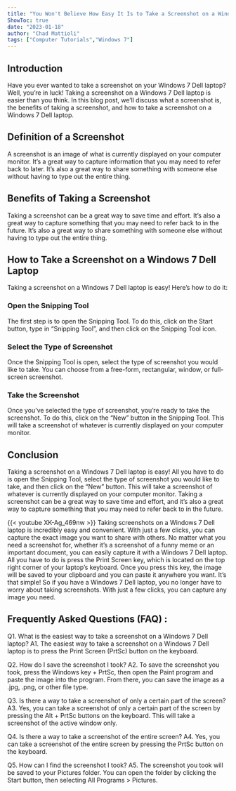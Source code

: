 ```yaml
---
title: "You Won't Believe How Easy It Is to Take a Screenshot on a Windows 7 Dell Laptop!"
ShowToc: true 
date: "2023-01-18"
author: "Chad Mattioli" 
tags: ["Computer Tutorials","Windows 7"]
---
```

## Introduction

Have you ever wanted to take a screenshot on your Windows 7 Dell laptop? Well, you’re in luck! Taking a screenshot on a Windows 7 Dell laptop is easier than you think. In this blog post, we’ll discuss what a screenshot is, the benefits of taking a screenshot, and how to take a screenshot on a Windows 7 Dell laptop. 

## Definition of a Screenshot

A screenshot is an image of what is currently displayed on your computer monitor. It’s a great way to capture information that you may need to refer back to later. It’s also a great way to share something with someone else without having to type out the entire thing. 

## Benefits of Taking a Screenshot 

Taking a screenshot can be a great way to save time and effort. It’s also a great way to capture something that you may need to refer back to in the future. It’s also a great way to share something with someone else without having to type out the entire thing. 

## How to Take a Screenshot on a Windows 7 Dell Laptop

Taking a screenshot on a Windows 7 Dell laptop is easy! Here’s how to do it: 

### Open the Snipping Tool 

The first step is to open the Snipping Tool. To do this, click on the Start button, type in “Snipping Tool”, and then click on the Snipping Tool icon. 

### Select the Type of Screenshot 

Once the Snipping Tool is open, select the type of screenshot you would like to take. You can choose from a free-form, rectangular, window, or full-screen screenshot. 

### Take the Screenshot 

Once you’ve selected the type of screenshot, you’re ready to take the screenshot. To do this, click on the “New” button in the Snipping Tool. This will take a screenshot of whatever is currently displayed on your computer monitor. 

## Conclusion 

Taking a screenshot on a Windows 7 Dell laptop is easy! All you have to do is open the Snipping Tool, select the type of screenshot you would like to take, and then click on the “New” button. This will take a screenshot of whatever is currently displayed on your computer monitor. Taking a screenshot can be a great way to save time and effort, and it’s also a great way to capture something that you may need to refer back to in the future.

{{< youtube XK-Ag_469nw >}} 
Taking screenshots on a Windows 7 Dell laptop is incredibly easy and convenient. With just a few clicks, you can capture the exact image you want to share with others. No matter what you need a screenshot for, whether it’s a screenshot of a funny meme or an important document, you can easily capture it with a Windows 7 Dell laptop. All you have to do is press the Print Screen key, which is located on the top right corner of your laptop’s keyboard. Once you press this key, the image will be saved to your clipboard and you can paste it anywhere you want. It’s that simple! So if you have a Windows 7 Dell laptop, you no longer have to worry about taking screenshots. With just a few clicks, you can capture any image you need.

## Frequently Asked Questions (FAQ) :
Q1. What is the easiest way to take a screenshot on a Windows 7 Dell laptop?
A1. The easiest way to take a screenshot on a Windows 7 Dell laptop is to press the Print Screen (PrtSc) button on the keyboard.

Q2. How do I save the screenshot I took?
A2. To save the screenshot you took, press the Windows key + PrtSc, then open the Paint program and paste the image into the program. From there, you can save the image as a .jpg, .png, or other file type.

Q3. Is there a way to take a screenshot of only a certain part of the screen?
A3. Yes, you can take a screenshot of only a certain part of the screen by pressing the Alt + PrtSc buttons on the keyboard. This will take a screenshot of the active window only.

Q4. Is there a way to take a screenshot of the entire screen?
A4. Yes, you can take a screenshot of the entire screen by pressing the PrtSc button on the keyboard.

Q5. How can I find the screenshot I took?
A5. The screenshot you took will be saved to your Pictures folder. You can open the folder by clicking the Start button, then selecting All Programs > Pictures.


